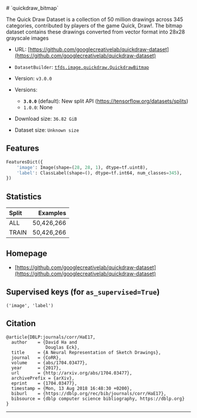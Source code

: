 <div itemscope itemtype="http://schema.org/Dataset">
  <div itemscope itemprop="includedInDataCatalog" itemtype="http://schema.org/DataCatalog">
    <meta itemprop="name" content="TensorFlow Datasets" />
  </div>
  <meta itemprop="name" content="quickdraw_bitmap" />
  <meta itemprop="description" content="The Quick Draw Dataset is a collection of 50 million drawings across 345 categories, contributed by players of the game Quick, Draw!. The bitmap dataset contains these drawings converted from vector format into 28x28 grayscale images&#10;&#10;To use this dataset:&#10;&#10;```python&#10;import tensorflow_datasets as tfds&#10;&#10;ds = tfds.load(&#x27;quickdraw_bitmap&#x27;, split=&#x27;train&#x27;)&#10;for ex in ds.take(4):&#10;  print(ex)&#10;```&#10;&#10;See [the guide](https://www.tensorflow.org/datasets/overview) for more&#10;informations on [tensorflow_datasets](https://www.tensorflow.org/datasets).&#10;&#10;" />
  <meta itemprop="url" content="https://www.tensorflow.org/datasets/catalog/quickdraw_bitmap" />
  <meta itemprop="sameAs" content="https://github.com/googlecreativelab/quickdraw-dataset" />
  <meta itemprop="citation" content="@article{DBLP:journals/corr/HaE17,&#10;  author    = {David Ha and&#10;               Douglas Eck},&#10;  title     = {A Neural Representation of Sketch Drawings},&#10;  journal   = {CoRR},&#10;  volume    = {abs/1704.03477},&#10;  year      = {2017},&#10;  url       = {http://arxiv.org/abs/1704.03477},&#10;  archivePrefix = {arXiv},&#10;  eprint    = {1704.03477},&#10;  timestamp = {Mon, 13 Aug 2018 16:48:30 +0200},&#10;  biburl    = {https://dblp.org/rec/bib/journals/corr/HaE17},&#10;  bibsource = {dblp computer science bibliography, https://dblp.org}&#10;}&#10;" />
</div>
# `quickdraw_bitmap`

The Quick Draw Dataset is a collection of 50 million drawings across 345
categories, contributed by players of the game Quick, Draw!. The bitmap dataset
contains these drawings converted from vector format into 28x28 grayscale images

*   URL:
    [https://github.com/googlecreativelab/quickdraw-dataset](https://github.com/googlecreativelab/quickdraw-dataset)
*   `DatasetBuilder`:
    [`tfds.image.quickdraw.QuickdrawBitmap`](https://github.com/tensorflow/datasets/tree/master/tensorflow_datasets/image/quickdraw.py)
*   Version: `v3.0.0`
*   Versions:

    *   **`3.0.0`** (default): New split API
        (https://tensorflow.org/datasets/splits)
    *   `1.0.0`: None

*   Download size: `36.82 GiB`

*   Dataset size: `Unknown size`

## Features
```python
FeaturesDict({
    'image': Image(shape=(28, 28, 1), dtype=tf.uint8),
    'label': ClassLabel(shape=(), dtype=tf.int64, num_classes=345),
})
```

## Statistics

Split | Examples
:---- | ---------:
ALL   | 50,426,266
TRAIN | 50,426,266

## Homepage

*   [https://github.com/googlecreativelab/quickdraw-dataset](https://github.com/googlecreativelab/quickdraw-dataset)

## Supervised keys (for `as_supervised=True`)
`('image', 'label')`

## Citation
```
@article{DBLP:journals/corr/HaE17,
  author    = {David Ha and
               Douglas Eck},
  title     = {A Neural Representation of Sketch Drawings},
  journal   = {CoRR},
  volume    = {abs/1704.03477},
  year      = {2017},
  url       = {http://arxiv.org/abs/1704.03477},
  archivePrefix = {arXiv},
  eprint    = {1704.03477},
  timestamp = {Mon, 13 Aug 2018 16:48:30 +0200},
  biburl    = {https://dblp.org/rec/bib/journals/corr/HaE17},
  bibsource = {dblp computer science bibliography, https://dblp.org}
}
```

--------------------------------------------------------------------------------
